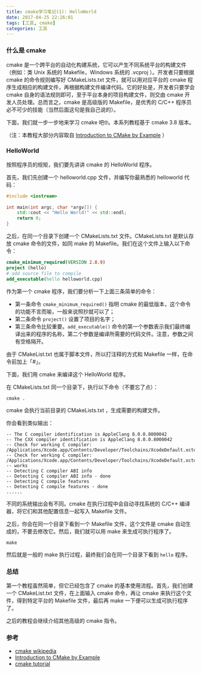 ```yaml
---
title: cmake学习笔记(1): HelloWorld
date: 2017-04-25 22:26:01
tags: [工具, cmake]
categories: 工具
---
```


### 什么是 cmake

cmake 是一个跨平台的自动化构建系统，它可以产生不同系统平台的构建文件（例如：类 Unix 系统的 Makefile，Windows 系统的 .vcproj ）。开发者只要根据 cmake 的命令规则编写好 CMakeLists.txt 文件，就可以用对应平台的 cmake 程序生成相应的构建文件，再根据构建文件编译代码。它的好处是，开发者只要学会 cmake 自身的语法规则即可，至于平台本身的项目构建文件，则交由 cmake 开发人员处理。总而言之，cmake 是高级版的 Makefile，是优秀的 C/C++ 程序员必不可少的技能（当然后面这句是我自己说的）。

下面，我们就一步一步地来学习 cmake 吧🤓。本系列教程基于 cmake 3.8 版本。

（注：本教程大部分内容取自 [Introduction to CMake by Example](http://derekmolloy.ie/hello-world-introductions-to-cmake/) ）

<!--more-->

### HelloWorld

按照程序员的规矩，我们要先讲讲 cmake 的 HelloWorld 程序。

首先，我们先创建一个 helloworld.cpp 文件，并编写你最熟悉的 helloworld 代码：

```c++
#include <iostream>
 
int main(int argc, char *argv[]) {
	std::cout << "Hello World!" << std::endl;
	return 0;
}
```

之后，在同一个目录下创建一个 CMakeLists.txt 文件。CMakeLists.txt 是默认存放 cmake 命令的文件，如同 make 的 Makefile。我们在这个文件上输入以下命令：

```cmake
cmake_minimum_required(VERSION 2.8.9)
project (hello)
# add source file to compile
add_executable(hello helloworld.cpp)
```

作为第一个 cmake 程序，我们要分析一下上面三条简单的命令：

+ 第一条命令 `cmake_minimum_required()` 指明 cmake 的最低版本，这个命令的功能不言而喻，一般来说照抄就可以了；
+ 第二条命令 `project()` 设置了项目的名字；
+ 第三条命令比较重要。`add_executable()` 命令的第一个参数表示我们最终编译出来的程序的名称，第二个参数是编译所需要的代码文件。注意，参数之间有空格隔开。

由于 CMakeList.txt 也属于脚本文件，所以打注释的方式和 Makefile 一样，在命令前加上「#」。

下面，我们用 cmake 来编译这个 HelloWorld 程序。

在 CMakeLists.txt 同一个目录下，执行以下命令（不要忘了点）：

```shell
cmake .
```

cmake 会执行当前目录的 CMakeLists.txt ，生成需要的构建文件。

你会看到类似输出：

```shell
-- The C compiler identification is AppleClang 8.0.0.8000042
-- The CXX compiler identification is AppleClang 8.0.0.8000042
-- Check for working C compiler: /Applications/Xcode.app/Contents/Developer/Toolchains/XcodeDefault.xctoolchain/usr/bin/cc
-- Check for working C compiler: /Applications/Xcode.app/Contents/Developer/Toolchains/XcodeDefault.xctoolchain/usr/bin/cc -- works
-- Detecting C compiler ABI info
-- Detecting C compiler ABI info - done
-- Detecting C compile features
-- Detecting C compile features - done
......
```

不同的系统输出会有不同。cmake 在执行过程中会自动寻找系统的 C/C++ 编译器，将它们和其他配置信息一起写入 Makefile 文件。

之后，你会在同一个目录下看到一个 Makefile 文件，这个文件是 cmake 自动生成的，不要去修改它。然后，我们就可以用 make 来生成可执行程序了。

```shell
make
```

然后就是一般的 make 执行过程，最终我们会在同一个目录下看到 `hello` 程序。

### 总结

第一个教程虽然简单，但它已经包含了 cmake 的基本使用流程。首先，我们创建一个 CMakeList.txt 文件，在上面输入 cmake 命令，再让 cmake 来执行这个文件，得到特定平台的 Makefile 文件，最后再 make 一下便可以生成可执行程序了。

之后的教程会继续介绍其他高级的 cmake 指令。



### 参考

+ [cmake wikipedia](https://zh.wikipedia.org/wiki/CMake)
+ [Introduction to CMake by Example](http://derekmolloy.ie/hello-world-introductions-to-cmake/)
+ [cmake tutorial](https://cmake.org/cmake-tutorial/)

